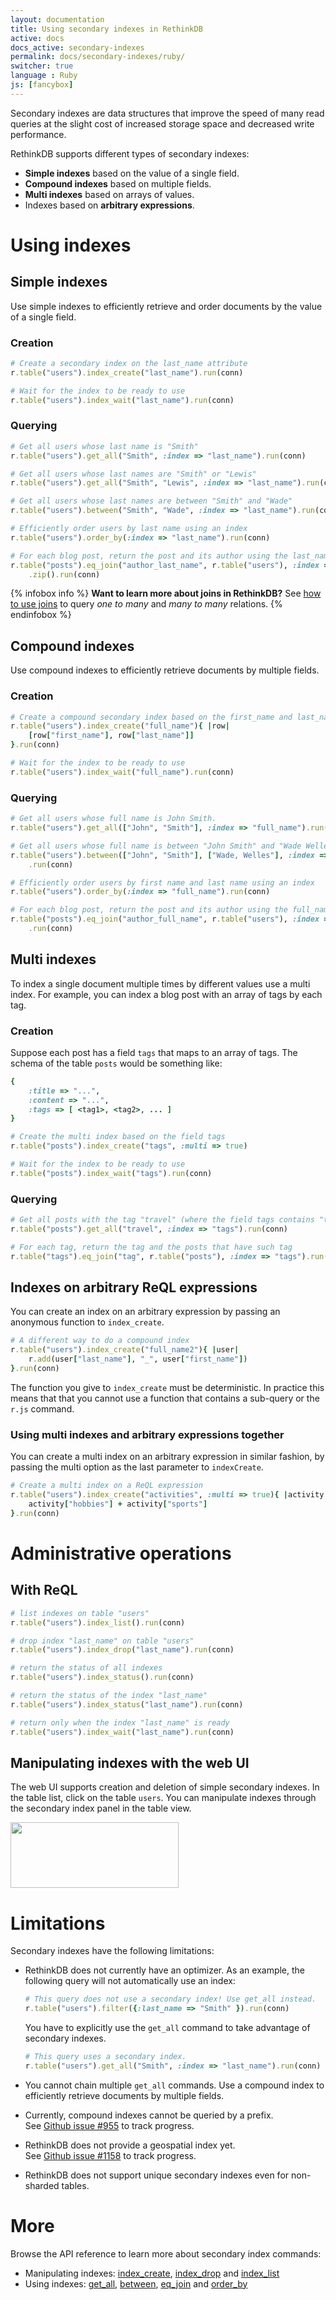 ```yaml
---
layout: documentation
title: Using secondary indexes in RethinkDB
active: docs
docs_active: secondary-indexes
permalink: docs/secondary-indexes/ruby/
switcher: true
language : Ruby
js: [fancybox]
---
```


Secondary indexes are data structures that improve the speed of many
read queries at the slight cost of increased storage space and decreased
write performance.

RethinkDB supports different types of secondary indexes:

- __Simple indexes__ based on the value of a single field.
- __Compound indexes__ based on multiple fields.
- __Multi indexes__ based on arrays of values.
- Indexes based on __arbitrary expressions__.

# Using indexes #

## Simple indexes ##

Use simple indexes to efficiently retrieve and order documents by the value of a single field.

### Creation ###

```rb
# Create a secondary index on the last_name attribute
r.table("users").index_create("last_name").run(conn)

# Wait for the index to be ready to use
r.table("users").index_wait("last_name").run(conn)
```

### Querying ###

```rb
# Get all users whose last name is "Smith"
r.table("users").get_all("Smith", :index => "last_name").run(conn)

# Get all users whose last names are "Smith" or "Lewis"
r.table("users").get_all("Smith", "Lewis", :index => "last_name").run(conn)

# Get all users whose last names are between "Smith" and "Wade"
r.table("users").between("Smith", "Wade", :index => "last_name").run(conn)

# Efficiently order users by last name using an index
r.table("users").order_by(:index => "last_name").run(conn)

# For each blog post, return the post and its author using the last_name index
r.table("posts").eq_join("author_last_name", r.table("users"), :index => "last_name") \
    .zip().run(conn)
```

{% infobox info %}
__Want to learn more about joins in RethinkDB?__ See [how to use joins](/docs/table-joins/)
to query _one to many_ and _many to many_ relations.
{% endinfobox %}

## Compound indexes ##

Use compound indexes to efficiently retrieve documents by multiple fields.

### Creation ###

```rb
# Create a compound secondary index based on the first_name and last_name attributes
r.table("users").index_create("full_name"){ |row|
    [row["first_name"], row["last_name"]]
}.run(conn)

# Wait for the index to be ready to use
r.table("users").index_wait("full_name").run(conn)
```

### Querying ###

```rb
# Get all users whose full name is John Smith.
r.table("users").get_all(["John", "Smith"], :index => "full_name").run(conn)

# Get all users whose full name is between "John Smith" and "Wade Welles"
r.table("users").between(["John", "Smith"], ["Wade, Welles"], :index => "full_name") \
    .run(conn)

# Efficiently order users by first name and last name using an index
r.table("users").order_by(:index => "full_name").run(conn)

# For each blog post, return the post and its author using the full_name index
r.table("posts").eq_join("author_full_name", r.table("users"), :index => "full_name") \
    .run(conn)
```

## Multi indexes ##

To index a single document multiple times by different values use a multi index. For
example, you can index a blog post with an array of tags by each tag.

### Creation ###

Suppose each post has a field `tags` that maps to an array of tags. The schema of the
table `posts` would be something like:

```rb
{
    :title => "...",
    :content => "...",
    :tags => [ <tag1>, <tag2>, ... ]
}

```

```rb
# Create the multi index based on the field tags
r.table("posts").index_create("tags", :multi => true)

# Wait for the index to be ready to use
r.table("posts").index_wait("tags").run(conn)
```

### Querying ###

```rb
# Get all posts with the tag "travel" (where the field tags contains "travel")
r.table("posts").get_all("travel", :index => "tags").run(conn)

# For each tag, return the tag and the posts that have such tag
r.table("tags").eq_join("tag", r.table("posts"), :index => "tags").run(conn)
```

## Indexes on arbitrary ReQL expressions ##

You can create an index on an arbitrary expression by passing an anonymous
function to `index_create`.


```rb
# A different way to do a compound index
r.table("users").index_create("full_name2"){ |user|
    r.add(user["last_name"], "_", user["first_name"])
}.run(conn)
```

The function you give to `index_create` must be deterministic. In practice this means that
that you cannot use a function that contains a sub-query or the `r.js` command.

### Using multi indexes and arbitrary expressions together ###

You can create a multi index on an arbitrary expression in similar fashion,
by passing the multi option as the last parameter to `indexCreate`.

```rb
# Create a multi index on a ReQL expression
r.table("users").index_create("activities", :multi => true){ |activity|
    activity["hobbies"] + activity["sports"]
}.run(conn)
```

# Administrative operations #

## With ReQL ##

```rb
# list indexes on table "users"
r.table("users").index_list().run(conn)

# drop index "last_name" on table "users"
r.table("users").index_drop("last_name").run(conn)

# return the status of all indexes
r.table("users").index_status().run(conn)

# return the status of the index "last_name"
r.table("users").index_status("last_name").run(conn)

# return only when the index "last_name" is ready
r.table("users").index_wait("last_name").run(conn)
```

## Manipulating indexes with the web UI ##

The web UI supports creation and deletion of simple secondary
indexes. In the table list, click on the table `users`. You can
manipulate indexes through the secondary index panel in the table
view.

<div class="screenshots">
    <a href="/assets/images/docs/query-language/secondary-index-ui.png"><img src="/assets/images/docs/query-language/secondary-index-ui.png" style="width: 269px; height: 105px; "/></a>
</div>


# Limitations #

Secondary indexes have the following limitations:

- RethinkDB does not currently have an optimizer. As an example,
  the following query will not automatically use an index:

  ```rb
  # This query does not use a secondary index! Use get_all instead.
  r.table("users").filter({:last_name => "Smith" }).run(conn)
  ```

  You have to explicitly use the `get_all` command to take advantage
  of secondary indexes.

  ```rb
  # This query uses a secondary index.
  r.table("users").get_all("Smith", :index => "last_name").run(conn)
  ```

- You cannot chain multiple `get_all` commands. Use a compound index to efficiently
  retrieve documents by multiple fields.

- Currently, compound indexes cannot be queried by a prefix.  
  See [Github issue #955](https://github.com/rethinkdb/rethinkdb/issues/955)
  to track progress.

- RethinkDB does not provide a geospatial index yet.  
  See [Github issue #1158](https://github.com/rethinkdb/rethinkdb/issues/1158)
  to track progress.

- RethinkDB does not support unique secondary indexes even for non-sharded tables.

# More #

Browse the API reference to learn more about secondary index commands:

* Manipulating indexes: [index_create](/api/ruby/index_create/), [index_drop](/api/ruby/index_drop/) and [index_list](/api/ruby/index_list/)
* Using indexes: [get_all](/api/ruby/get_all/), [between](/api/ruby/between/), [eq_join](/api/ruby/eq_join/) and [order_by](/api/ruby/order_by/)



<script type="text/javascript">
    $( function() {
        $('.screenshots a').fancybox();
    })
</script>
